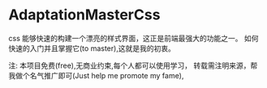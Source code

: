 # AdaptationMasterCss
css 能够快速的构建一个漂亮的样式界面，这正是前端最强大的功能之一。
如何快速的入门并且掌握它(to master),这就是我的初衷。

注:
本项目免费(free),无商业约束,每个人都可以使用学习，
转载需注明来源，帮我做个名气推广即可(Just help me promote my fame),
